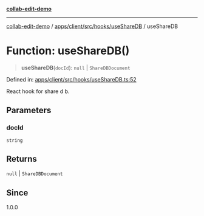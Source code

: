 [**collab-edit-demo**](../../../../../../README.md)

***

[collab-edit-demo](../../../../../../README.md) / [apps/client/src/hooks/useShareDB](../README.md) / useShareDB

# Function: useShareDB()

> **useShareDB**(`docId`): `null` \| `ShareDBDocument`

Defined in: [apps/client/src/hooks/useShareDB.ts:52](https://github.com/austyle-io/pub-sub-demo/blob/00b2f1e9b947d5e964db5c3be9502513c4374263/apps/client/src/hooks/useShareDB.ts#L52)

React hook for share d b.

## Parameters

### docId

`string`

## Returns

`null` \| `ShareDBDocument`

## Since

1.0.0
